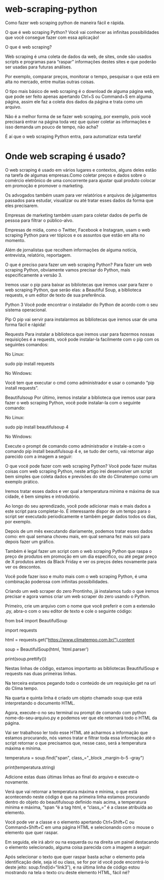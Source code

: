 # web-scraping-python
Como fazer web scraping python de maneira fácil e rápida.

O que é web scraping Python? Você vai conhecer as infinitas possibilidades que você consegue fazer com essa aplicação!


O que é web scraping?

Web scraping é uma coleta de dados da web, de sites, onde são usados scripts e programas para “raspar” informações destes sites e que poderão ser usadas para futuras análises.

Por exemplo, comparar preços, monitorar o tempo, pesquisar o que está em alta no mercado, entre muitas outras coisas.

O tipo mais básico de web scraping é o download de alguma página web, que pode ser feito apenas apertando Ctrl+S ou Command+S em alguma página, assim ele faz a coleta dos dados da página e trata como um arquivo.

Não é a melhor forma de se fazer web scraping, por exemplo, pois você precisará entrar na página toda vez que quiser coletar as informações e isso demanda um pouco de tempo, não acha?

É aí que o web scraping Python entra, para automatizar esta tarefa!


# Onde web scraping é usado?

O web scraping é usado em vários lugares e contextos, alguns deles estão na tarefa de algumas empresas.Como coletar preços e dados sobre o comércio eletrônico de uma concorrente para ajustar qual produto colocar em promoção e promover o marketing.

Os advogados também usam para ver relatórios e arquivos de julgamentos passados para estudar, visualizar ou até tratar esses dados da forma que eles precisarem.

Empresas de marketing também usam para coletar dados de perfis de pessoa para filtrar o público-alvo.

Empresas de mídia, como o Twitter, Facebook e Instagram, usam o web scraping Python para ver tópicos e os assuntos que estão em alta no momento.

Além de jornalistas que recolhem informações de alguma notícia, entrevista, relatório, reportagem.

O que é preciso para fazer um web scraping Python?
Para fazer um web scraping Python, obviamente vamos precisar do Python, mais especificamente a versão 3.

Iremos usar o pip para baixar as bibliotecas que iremos usar para fazer o web scraping Python, que serão elas: a Beautiful Soup, a biblioteca requests, e um editor de texto de sua preferência.

Python 3
Você pode encontrar o instalador do Python de acordo com o seu sistema operacional.

Pip
O pip vai servir para instalarmos as bibliotecas que iremos usar de uma forma fácil e rápida!

Requests
Para instalar a biblioteca que iremos usar para fazermos nossas requisições é a requests, você pode instalar-la facilmente com o pip com os seguintes comandos:

No Linux:

sudo pip install requests

No Windows:

Você tem que executar o cmd como administrador e usar o comando “pip install requests”.

Beautifulsoup
Por último, iremos instalar a biblioteca que iremos usar para fazer o web scraping Python, você pode instalar-la com o seguinte comando:

No Linux:

sudo pip install beautifulsoup 4

No Windows:

Execute o prompt de comando como administrador e instale-a com o comando pip install beautifulsoup 4 e, se tudo der certo, vai retornar algo parecido com a imagem a seguir:

O que você pode fazer com web scraping Python?
Você pode fazer muitas coisas com web scraping Python, neste artigo irei desenvolver um script bem simples que coleta dados e previsões do site do Climatempo como um exemplo prático.

Iremos tratar esses dados e ver qual a temperatura mínima e máxima de sua cidade, é bem simples e introdutório.

Ao longo do seu aprendizado, você pode adicionar mais e mais dados a este script para completar-lo. É interessante dispor de um tempo para o script ser executado periodicamente e também pegar dados todos os dias, por exemplo.

Depois de um mês executando diariamente, podemos tratar esses dados como: em qual semana choveu mais, em qual semana fez mais sol para depois fazer um gráfico.

Também é legal fazer um script com o web scraping Python que raspa o preço de produtos em promoção em um dia específico, ou até pegar preço de X produtos antes da Black Friday e ver os preços deles novamente para ver os descontos.

Você pode fazer isso e muito mais com o web scraping Python, é uma combinação poderosa com infinitas possibilidades.

Criando um web scraper do zero
Prontinho, já instalamos tudo o que iremos precisar e agora vamos criar um web scraper do zero usando o Python.

Primeiro, crie um arquivo com o nome que você preferir e com a extensão .py, abra-o com o seu editor de texto e cole o seguinte código:

from bs4 import BeautifulSoup

import requests

html = requests.get("https://www.climatempo.com.br/").content

soup = BeautifulSoup(html, 'html.parser')

print(soup.prettify())

Nestas linhas de código, estamos importanto as bibliotecas BeautifulSoup e requests nas duas primeiras linhas.

Na terceira estamos pegando todo o conteúdo de um requisição get na url do Clima tempo.

Na quarta e quinta linha é criado um objeto chamado soup que está interpretando o documento HTML.

Agora, execute-o no seu terminal ou prompt de comando com python nome-do-seu-arquivo.py e podemos ver que ele retornará todo o HTML da página.

Vai ser trabalhoso ler todo esse HTML até acharmos a informação que estamos procurando, nós vamos tratar e filtrar toda essa informação até o script retornar o que precisamos que, nesse caso, será a temperatura máxima e mínima.

temperatura = soup.find("span", class_="_block _margin-b-5 -gray")

print(temperatura.string)

Adicione estas duas últimas linhas ao final do arquivo e execute-o novamente.

Verá que vai retornar a temperatura máxima e mínima, o que está acontecendo neste código é que na primeira linha estamos procurando dentro do objeto do beautifulsoup definido mais acima, a temperatura mínima e máxima, “span “é a tag html, e “class_=” é a classe atribuída ao elemento.

Você pode ver a classe e o elemento apertando Ctrl+Shift+C ou Command+Shift+C em uma página HTML e selecionando com o mouse o elemento que quer raspar.

Em seguida, ele irá abrir ou na esquerda ou na direita um painel destacando o elemento selecionado, alguma coisa parecida com a imagem a seguir:

Após selecionar o texto que quer raspar basta achar o elemento pela identificação dele, seja id ou class, se for por id você pode encontrá-lo deste jeito: soup.find(id=”link3″), e na última linha de código estou mostrando na tela o texto cru deste elemento HTML, fácil né?
